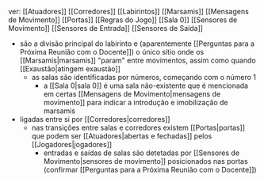 ver:
	[[Atuadores]]
	[[Corredores]]
	[[Labirintos]]
	[[Marsamis]]
	[[Mensagens de Movimento]]
	[[Portas]]
	[[Regras do Jogo]]
	[[Sala 0]]
	[[Sensores de Movimento]]
	[[Sensores de Entrada]]
	[[Sensores de Saída]]

- são a divisão principal do labirinto e (aparentemente [[Perguntas para a Próxima Reunião com o Docente]]) o único sítio onde os [[Marsamis|marsamis]] "param" entre movimentos, assim como quando [[Exaustão|atingem exaustão]]
	- as salas são identificadas por números, começando com o número 1
		- a [[Sala 0|sala 0]] é uma sala não-existente que é mencionada em certas [[Mensagens de Movimento|mensagens de movimento]] para indicar a introdução e imobilização de marsamis
- ligadas entre si por [[Corredores|corredores]]
	- nas transições entre salas e corredores existem [[Portas|portas]] que podem ser [[Atuadores|abertas e fechadas]] pelos [[Jogadores|jogadores]]
		- entradas e saídas de salas são detetadas por [[Sensores de Movimento|sensores de movimento]] posicionados nas portas (confirmar [[Perguntas para a Próxima Reunião com o Docente]])
